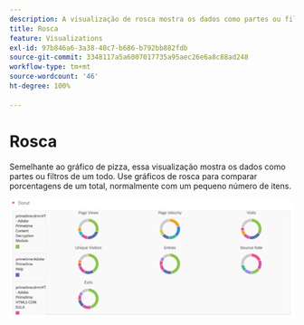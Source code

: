 ```yaml
---
description: A visualização de rosca mostra os dados como partes ou filtros de um todo.
title: Rosca
feature: Visualizations
exl-id: 97b846a6-3a38-48c7-b686-b792bb882fdb
source-git-commit: 3348117a5a6007017735a95aec26e6a8c88ad248
workflow-type: tm+mt
source-wordcount: '46'
ht-degree: 100%

---
```


# Rosca

Semelhante ao gráfico de pizza, essa visualização mostra os dados como partes ou filtros de um todo. Use gráficos de rosca para comparar porcentagens de um total, normalmente com um pequeno número de itens.

![](assets/donut.png)
